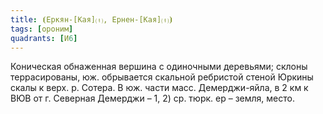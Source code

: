 ```yaml
---
title: ⦗Еркян-[Кая]⒯, Ернен-[Кая]⒯⦘
tags: [ороним]
quadrants: [И6]
---
```


Коническая обнаженная вершина с одиночными деревьями; склоны террасированы, юж.
обрывается скальной ребристой стеной Юркины скалы к верх. р. Сотера. В юж. части
масс. Демерджи-яйла, в 2 км к ВЮВ от г. Северная Демерджи – 1, 2) ср. тюрк. ер –
земля, место.

